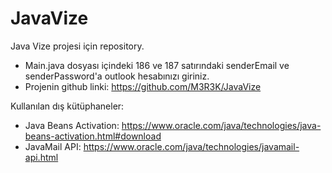 # JavaVize
Java Vize projesi için repository.
- Main.java dosyası içindeki 186 ve 187 satırındaki senderEmail ve senderPassword'a outlook hesabınızı giriniz.
- Projenin github linki: https://github.com/M3R3K/JavaVize

Kullanılan dış kütüphaneler:
- Java Beans Activation: https://www.oracle.com/java/technologies/java-beans-activation.html#download
- JavaMail API: https://www.oracle.com/java/technologies/javamail-api.html
